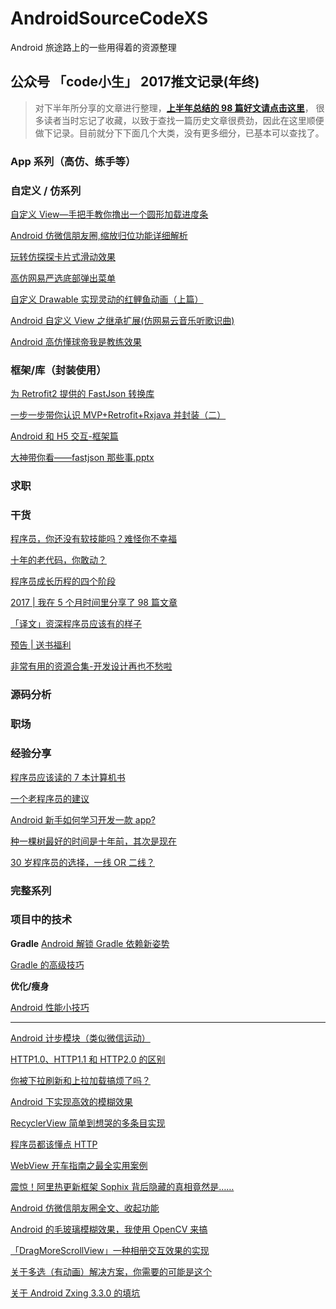 # AndroidSourceCodeXS
Android 旅途路上的一些用得着的资源整理

## 公众号 「code小生」 2017推文记录(年终)

> 对下半年所分享的文章进行整理，[**上半年总结的 98 篇好文请点击这里**](https://github.com/Android-Mu/AndroidSourceCodeXS/blob/master/codeXiaoSheng17.md)，
很多读者当时忘记了收藏，以致于查找一篇历史文章很费劲，因此在这里顺便做下记录。目前就分下下面几个大类，没有更多细分，已基本可以查找了。

### App 系列（高仿、练手等）


### 自定义 / 仿系列
[自定义 View—手把手教你撸出一个圆形加载进度条](http://mp.weixin.qq.com/s/SL2Axl21NVfx9qz-q_CPiw)

[Android 仿微信朋友圈,缩放归位功能详细解析](http://mp.weixin.qq.com/s/u-XqKMemuDZ-PM8SoD-OWg)

[玩转仿探探卡片式滑动效果](http://mp.weixin.qq.com/s/XYcXXehUAJIZU_ykmKWG0Q)

[高仿网易严选底部弹出菜单](http://mp.weixin.qq.com/s/kMozvRYCnEIkIBFLapZKAQ)

[自定义 Drawable 实现灵动的红鲤鱼动画（上篇）](http://mp.weixin.qq.com/s/j5eW_jqvfA-WLJDFFRun7w)

[Android 自定义 View 之继承扩展(仿网易云音乐听歌识曲)](http://mp.weixin.qq.com/s/M2ukB2CnNFZhjNx9a8PT0w)

[Android 高仿懂球帝我是教练效果](http://mp.weixin.qq.com/s/wNQZbhL6nMzCiqGUikK2FQ)

### 框架/库（封装使用）
[为 Retrofit2 提供的 FastJson 转换库](http://mp.weixin.qq.com/s/2QbqVmh0-5v10E-Ge-3Dog)

[一步一步带你认识 MVP+Retrofit+Rxjava 并封装（二）](http://mp.weixin.qq.com/s/Iswvq0zoqi9qQp3eGVD7Iw)

[Android 和 H5 交互-框架篇](http://mp.weixin.qq.com/s/CDinDcARYfOnL4yysspQsQ)

[大神带你看——fastjson 那些事.pptx](http://mp.weixin.qq.com/s/lOMipMy29MgmnfpgK2iHww)

### 求职


### 干货
[程序员，你还没有软技能吗？难怪你不幸福](http://mp.weixin.qq.com/s/M6vd26jO4-IccS-DX8k59A)

[十年的老代码，你敢动？](https://mp.weixin.qq.com/s/-XX02ec-L1z-_ZhwIYGRXA)

[程序员成长历程的四个阶段](http://mp.weixin.qq.com/s/lUxIXhlRGsJxOBjumTFsYw)

[2017 | 我在 5 个月时间里分享了 98 篇文章](http://mp.weixin.qq.com/s/Dh5ur11SDXgQAu7jKtDU8A)

[「译文」资深程序员应该有的样子](http://mp.weixin.qq.com/s/JTIrgQ9PKXHCCejuhi4XeA)

[预告 | 送书福利](http://mp.weixin.qq.com/s/oa01iVP7aOxBlE36iI0Q7A)

[非常有用的资源合集-开发设计再也不愁啦](http://mp.weixin.qq.com/s/8hPVS8e2cq3JRpG1mRizww)

### 源码分析


### 职场


### 经验分享
[程序员应该读的 7 本计算机书](http://mp.weixin.qq.com/s/rRQB1zT1T5vwUpWAdb0Z-g)

[一个老程序员的建议](http://mp.weixin.qq.com/s/lJliBcfm1YO9gjnMRwgjUQ)

[Android 新手如何学习开发一款 app?](http://mp.weixin.qq.com/s/ukVT1VjeM_-MgZN7zx_1FQ)

[种一棵树最好的时间是十年前，其次是现在](http://mp.weixin.qq.com/s/fJNJmLCumyLf06sJsr81CA)

[30 岁程序员的选择，一线 OR 二线？](http://mp.weixin.qq.com/s/n5A1nkzf0mgd2EXWvbSBSg)

### 完整系列


### 项目中的技术
**Gradle**
[Android 解锁 Gradle 依赖新姿势](https://mp.weixin.qq.com/s/bzfe0CT4jFGVhwE2LZc1Ig)

[Gradle 的高级技巧](http://mp.weixin.qq.com/s/dSFdnjEq67UIoRixNeFc2w)

**优化/瘦身**

[Android 性能小技巧](http://mp.weixin.qq.com/s/C8J7BWVufogcCeALkQBGOA)

---

[Android 计步模块（类似微信运动）](http://mp.weixin.qq.com/s/M7ksUmf1-L2FdsrJ3dMQpg)

[HTTP1.0、HTTP1.1 和 HTTP2.0 的区别](http://mp.weixin.qq.com/s/GICbiyJpINrHZ41u_4zT-A)

[你被下拉刷新和上拉加载搞烦了吗？](http://mp.weixin.qq.com/s/2-utimMTf2CwgNmbSUaNJA)

[Android 下实现高效的模糊效果](http://mp.weixin.qq.com/s/WnTkAXXMgT05MqnDL1BeGg)

[RecyclerView 简单到想哭的多条目实现](http://mp.weixin.qq.com/s/PeECYWvD0W6LeIUn1_ebwA)

[程序员都该懂点 HTTP](http://mp.weixin.qq.com/s/38GrbReICfu54-nEWylqIQ)

[WebView 开车指南之最全实用案例](http://mp.weixin.qq.com/s/Tcfjd3OFgeQC-huFCOBP0w)

[震惊！阿里热更新框架 Sophix 背后隐藏的真相竟然是……](http://mp.weixin.qq.com/s/RSDWeJ-iv9IbKtr2scYXLA)

[Android 仿微信朋友圈全文、收起功能](http://mp.weixin.qq.com/s/X5jl9pivAYxtwbp02WCUMA)

[Android 的毛玻璃模糊效果，我使用 OpenCV 来搞](http://mp.weixin.qq.com/s/9DZnjOh31DvJLH7xcNhAuQ)

[「DragMoreScrollView」一种相册交互效果的实现](http://mp.weixin.qq.com/s/yl0ww0MzKwKb4fN6V3RVZw)

[关于多选（有动画）解决方案，你需要的可能是这个](http://mp.weixin.qq.com/s/bf0CLdBsCHd67YpaSlX3rA)

[关于 Android Zxing 3.3.0 的填坑](http://mp.weixin.qq.com/s/08XNoEBmFOmCc-U4nzo8fw)
